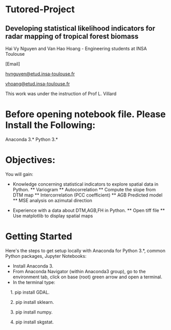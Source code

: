# Tutored-Project

## Developing statistical likelihood indicators for radar mapping of tropical forest biomass

Hai Vy Nguyen and Van Hao Hoang - Engineering students at INSA Toulouse

[Email]

hvnguyen@etud.insa-toulouse.fr

vhoang@etud.insa-toulouse.fr

This work was under the instruction of Prof L. Villard


# Before opening notebook file. Please Install the Following:

Anaconda 3.*
Python 3.*

# Objectives:
You will gain:

* Knowledge concerning statistical indicators to explore spatial data in Python.
** Variogram
** Autocorrelation
** Compute the slope from DTM map
** Intercorrelation (PCC coefficient)
** AGB Predicted model 
** MSE analysis on azimutal direction

* Experience with a data about DTM,AGB,FH in Python.
** Open tiff file
** Use matplotlib to display spatial maps

# Getting Started
Here's the steps to get setup locally with Anaconda for Python 3.*, common Python packages, Jupyter Notebooks:
* Install Anaconda 3.
* From Anaconda Navigator (within Anaconda3 group), go to the environment tab, click on base (root) green arrow and open a terminal.
* In the terminal type: 
<p>&nbsp; &nbsp; 1. pip install GDAL.</p>
<p>&nbsp; &nbsp; 2. pip install sklearn.</p>
<p>&nbsp; &nbsp; 3. pip install numpy.</p>
<p>&nbsp; &nbsp; 4. pip install skgstat.</p>

